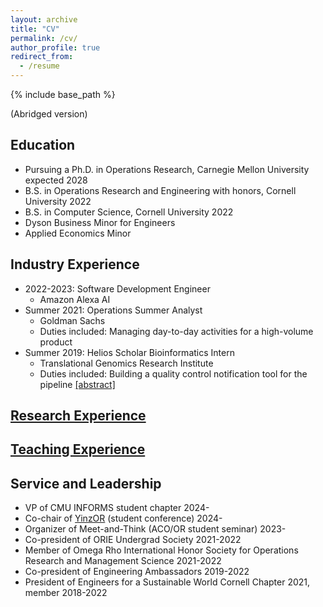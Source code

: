 ```yaml
---
layout: archive
title: "CV"
permalink: /cv/
author_profile: true
redirect_from:
  - /resume
---
```


{% include base_path %}

(Abridged version)

## Education
* Pursuing a Ph.D. in Operations Research, Carnegie Mellon University expected 2028
* B.S. in Operations Research and Engineering with honors, Cornell University 2022
* B.S. in Computer Science, Cornell University 2022
* Dyson Business Minor for Engineers
* Applied Economics Minor


## Industry Experience
* 2022-2023: Software Development Engineer
  * Amazon Alexa AI
* Summer 2021: Operations Summer Analyst
  * Goldman Sachs
  * Duties included: Managing day-to-day activities for a high-volume product
  <!-- * Supervisor: April Mao, Christian Molina -->
* Summer 2019: Helios Scholar Bioinformatics Intern
  * Translational Genomics Research Institute
  * Duties included: Building a quality control notification tool for the pipeline [[abstract]](https://www.tgen.org/education/alumni/2019/qihan-zhu/)
  <!-- * Supervisor: Dr. Jonathan Keats -->

## [Research Experience](https://ydoj.github.io/research/)

## [Teaching Experience](https://ydoj.github.io/teaching/)
  
## Service and Leadership
* VP of CMU INFORMS student chapter 2024-
* Co-chair of [YinzOR](https://yinzor.cmuinforms.org/) (student conference) 2024-
* Organizer of Meet-and-Think (ACO/OR student seminar) 2023-
* Co-president of ORIE Undergrad Society 2021-2022
* Member of Omega Rho International Honor Society for Operations Research and Management Science 2021-2022
* Co-president of Engineering Ambassadors 2019-2022
* President of Engineers for a Sustainable World Cornell Chapter 2021, member 2018-2022
